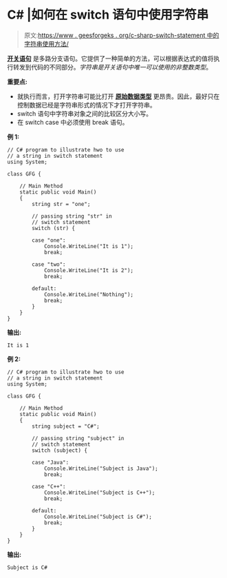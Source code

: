 # C# |如何在 switch 语句中使用字符串

> 原文:[https://www . geesforgeks . org/c-sharp-switch-statement 中的字符串使用方法/](https://www.geeksforgeeks.org/c-sharp-how-to-use-strings-in-switch-statement/)

**[开关语句](https://www.geeksforgeeks.org/c-sharp-decision-making-else-else-ladder-nested-switch-nested-switch/#switch)** 是多路分支语句。它提供了一种简单的方法，可以根据表达式的值将执行转发到代码的不同部分。*字符串是开关语句中唯一可以使用的非整数类型*。

**重要点:**

*   就执行而言，打开字符串可能比打开 **[原始数据类型](https://www.geeksforgeeks.org/c-data-types-2/)** 更昂贵。因此，最好只在控制数据已经是字符串形式的情况下才打开字符串。
*   switch 语句中字符串对象之间的比较区分大小写。
*   在 switch case 中必须使用 break 语句。

**例 1:**

```
// C# program to illustrate hwo to use
// a string in switch statement
using System;

class GFG {

    // Main Method
    static public void Main()
    {
        string str = "one";

        // passing string "str" in 
        // switch statement
        switch (str) {

        case "one":
            Console.WriteLine("It is 1");
            break;

        case "two":
            Console.WriteLine("It is 2");
            break;

        default:
            Console.WriteLine("Nothing");
            break;
        }
    }
}
```

**输出:**

```
It is 1
```

**例 2:**

```
// C# program to illustrate hwo to use
// a string in switch statement
using System;

class GFG {

    // Main Method
    static public void Main()
    {
        string subject = "C#";

        // passing string "subject" in 
        // switch statement
        switch (subject) {

        case "Java":
            Console.WriteLine("Subject is Java");
            break;

        case "C++":
            Console.WriteLine("Subject is C++");
            break;

        default:
            Console.WriteLine("Subject is C#");
            break;
        }
    }
}
```

**输出:**

```
Subject is C#

```